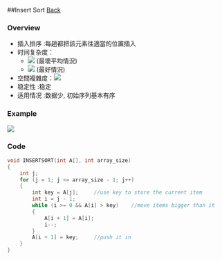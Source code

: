 ##Insert Sort [Back](./../Sort.md)
### Overview
- 插入排序 :每趟都把該元素往適當的位置插入
- 时间复杂度：
	- <img src="./on2.png"> (最壞平均情況) 
	- <img src="./on.png"> (最好情況)
- 空間複雜度：<img src="./o1.png">
- 稳定性 :稳定
- 适用情况 :数据少, 初始序列基本有序

### Example
<img src="./example.png">

### Code
```c
void INSERTSORT(int A[], int array_size)
{
	int j;
	for (j = 1; j <= array_size - 1; j++)
	{
		int key = A[j];		//use key to store the current item
		int i = j - 1;
		while (i >= 0 && A[i] > key)	//move items bigger than it
		{
			A[i + 1] = A[i];
			i--;
		}
		A[i + 1] = key;		//push it in
	}
}
```
